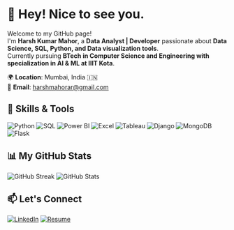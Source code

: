 # 👋 Hey! Nice to see you.

Welcome to my GitHub page!  
I'm **Harsh Kumar Mahor**, a **Data Analyst | Developer** passionate about **Data Science, SQL, Python, and Data visualization tools**.  
Currently pursuing **BTech in Computer Science and Engineering with specialization in AI & ML at IIIT Kota**.  

🌍 **Location**: Mumbai, India 🇮🇳  
📧 **Email**: harshmahorar@gmail.com  

## 🚀 Skills & Tools
![Python](https://img.shields.io/badge/-Python-3776AB?logo=python&logoColor=white&style=for-the-badge)
![SQL](https://img.shields.io/badge/-SQL-4479A1?logo=mysql&logoColor=white&style=for-the-badge)
![Power BI](https://img.shields.io/badge/-PowerBI-F2C811?logo=powerbi&logoColor=black&style=for-the-badge)
![Excel](https://img.shields.io/badge/-Excel-217346?logo=microsoft-excel&logoColor=white&style=for-the-badge)
![Tableau](https://img.shields.io/badge/-Tableau-E97627?logo=tableau&logoColor=white&style=for-the-badge)
![Django](https://img.shields.io/badge/-Django-092E20?logo=django&logoColor=white&style=for-the-badge)
![MongoDB](https://img.shields.io/badge/-MongoDB-47A248?logo=mongodb&logoColor=white&style=for-the-badge)
![Flask](https://img.shields.io/badge/-Flask-000000?logo=flask&logoColor=white&style=for-the-badge)

## 📊 My GitHub Stats
![GitHub Streak](https://github-readme-streak-stats.herokuapp.com/?user=Harsh-Kumar-Mahor&theme=dark&hide_border=true)
![GitHub Stats](https://github-readme-stats.vercel.app/api?username=Harsh-Kumar-Mahor&show_icons=true&theme=dark&hide_border=true)

## 📫 Let's Connect
[![LinkedIn](https://img.shields.io/badge/-LinkedIn-0077B5?logo=linkedin&logoColor=white&style=for-the-badge)](https://www.linkedin.com/in/harsh-kumar-mahor/)
[![Resume](https://img.shields.io/badge/-GitHub-181717?logo=github&logoColor=white&style=for-the-badge)](https://github.com/Harsh-Kumar-Mahor)
